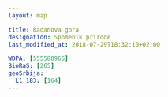 ```yaml
---
layout: map

title: Radanova gora
designation: Spomenik prirode
last_modified_at: 2018-07-29T18:32:10+02:00

WDPA: [555588965]
BioRaS: [265]
geoSrbija:
  L1_183: [164]
---
```

